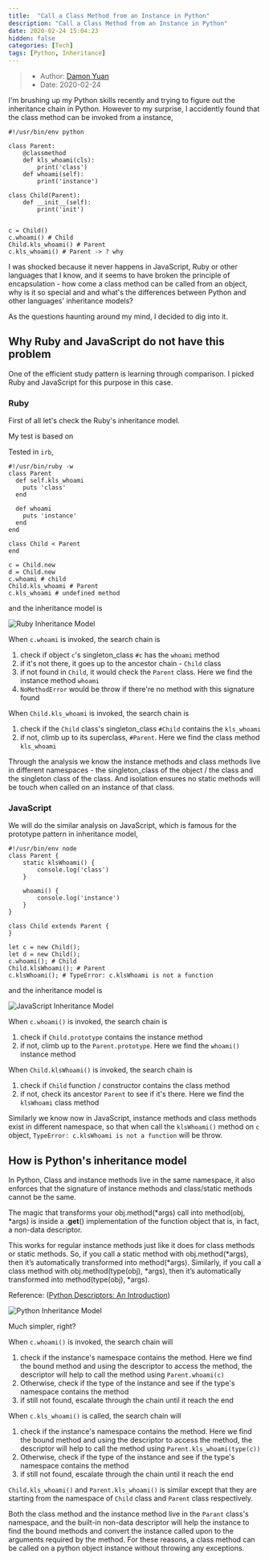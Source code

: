 ```yaml
---
title:  "Call a Class Method from an Instance in Python"
description: "Call a Class Method from an Instance in Python"
date: 2020-02-24 15:04:23
hidden: false
categories: [Tech]
tags: [Python, Inheritance]
---
```


> * Author: [Damon Yuan](https://www.damonyuan.com)
> * Date: 2020-02-24

I'm brushing up my Python skills recently and trying to figure out the inheritance chain in Python. However to my surprise, I accidently found that the class method can be invoked from a instance,

```
#!/usr/bin/env python

class Parent:
    @classmethod
    def kls_whoami(cls):
        print('class')
    def whoami(self):
        print('instance')     

class Child(Parent):
    def __init__(self):
        print('init')
     

c = Child()
c.whoami() # Child
Child.kls_whoami() # Parent
c.kls_whoami() # Parent -> ? why
```

I was shocked because it never happens in JavaScript, Ruby or other languages that I know, and it seems to have broken the principle of encapsulation - how come a class method can be called from an object, why is it so special and and what's the differences between Python and other languages' inheritance models?

As the questions haunting around my mind, I decided to dig into it.

## Why Ruby and JavaScript do not have this problem

One of the efficient study pattern is learning through comparison. I picked Ruby and JavaScript for this purpose in this case.

### Ruby

First of all let's check the Ruby's inheritance model. 

My test is based on 

Tested in `irb`,
```
#!/usr/bin/ruby -w
class Parent
  def self.kls_whoami
    puts 'class'
  end

  def whoami
    puts 'instance'
  end
end

class Child < Parent
end

c = Child.new
d = Child.new
c.whoami # child
Child.kls_whoami # Parent
c.kls_whoami # undefined method
```

and the inheritance model is

![Ruby Inheritance Model]({{site.url}}/images/2020-02-24-call-a-method-in-python/ruby_inheritance_model.png "Ruby Inheritance Model")  

When `c.whoami` is invoked, the search chain is 

   1. check if object `c`'s singleton_class `#c` has the `whoami` method 
   2. if it's not there, it goes up to the ancestor chain - `Child` class
   3. if not found in `Child`, it would check the `Parent` class. Here we find the instance method `whoami`
   4. `NoMethodError` would be throw if there're no method with this signature found

When `Child.kls_whoami` is invoked, the search chain is    

   1. check if the `Child` class's singleton_class `#Child` contains the `kls_whoami`
   2. if not, climb up to its superclass, `#Parent`. Here we find the class method `kls_whoami`

Through the analysis we know the instance methods and class methods live in different namespaces - the singleton_class of the object / the class and the singleton class of the class. And isolation ensures no static methods will be touch when called on an instance of that class.

### JavaScript

We will do the similar analysis on JavaScript, which is famous for the prototype pattern in inheritance model,

```
#!/usr/bin/env node
class Parent {
    static klsWhoami() {
        console.log('class')
    }    

    whoami() { 
        console.log('instance')
    }    
}

class Child extends Parent {
}

let c = new Child();
let d = new Child();
c.whoami(); # Child
Child.klsWhoami(); # Parent
c.klsWhoami(); # TypeError: c.klsWhoami is not a function
```

and the inheritance model is

![JavaScript Inheritance Model]({{site.url}}/images/2020-02-24-call-a-method-in-python/js_inheritance_model.png "JavaScript Inheritance Model")  

When `c.whoami()` is invoked, the search chain is 

   1. check if `Child.prototype` contains the instance method
   2. if not, climb up to the `Parent.prototype`. Here we find the `whoami()` instance method

When `Child.klsWhoami()` is invoked, the search chain is      

   1. check if `Child` function / constructor contains the class method
   2. if not, check its ancestor `Parent` to see if it's there. Here we find the `klsWhoami` class method

Similarly we know now in JavaScript, instance methods and class methods exist in different namespace, so that when call the `klsWhoami()` method on `c` object, `TypeError: c.klsWhoami is not a function` will be throw.

## How is Python's inheritance model

In Python, Class and instance methods live in the same namespace, it also enforces that the signature of instance methods and class/static methods cannot be the same.

The magic that transforms your obj.method(*args) call into method(obj, *args) is inside a .__get__() implementation of the function object that is, in fact, a non-data descriptor.

This works for regular instance methods just like it does for class methods or static methods. So, if you call a static method with obj.method(*args), then it’s automatically transformed into method(*args). Similarly, if you call a class method with obj.method(type(obj), *args), then it’s automatically transformed into method(type(obj), *args).

Reference: ([Python Descriptors: An Introduction](https://realpython.com/python-descriptors/))

![Python Inheritance Model]({{site.url}}/images/2020-02-24-call-a-method-in-python/python_inheritance_model.png "Python Inheritance Model")

Much simpler, right?

When `c.whoami()` is invoked, the search chain will

   1. check if the instance's namespace contains the method. Here we find the bound method and using the descriptor to access the method, the descriptor will help to call the method using `Parent.whoami(c)`
   2. Otherwise, check if the type of the instance and see if the type's namespace contains the method
   3. if still not found, escalate through the chain until it reach the end

When `c.kls_whoami()` is called, the search chain will

   1. check if the instance's namespace contains the method. Here we find the bound method and using the descriptor to access the method, the descriptor will help to call the method using `Parent.kls_whoami(type(c))`
   2. Otherwise, check if the type of the instance and see if the type's namespace contains the method
   3. if still not found, escalate through the chain until it reach the end

`Child.kls_whoami()` and `Parent.kls_whoami()` is similar except that they are starting from the namespace of `Child` class and `Parent` class respectively.

Both the class method and the instance method live in the `Parant` class's namespace, and the built-in non-data descriptor will help the instance to find the bound methods and convert the instance called upon to the arguments required by the method. For these reasons, a class method can be called on a python object instance without throwing any exceptions.


